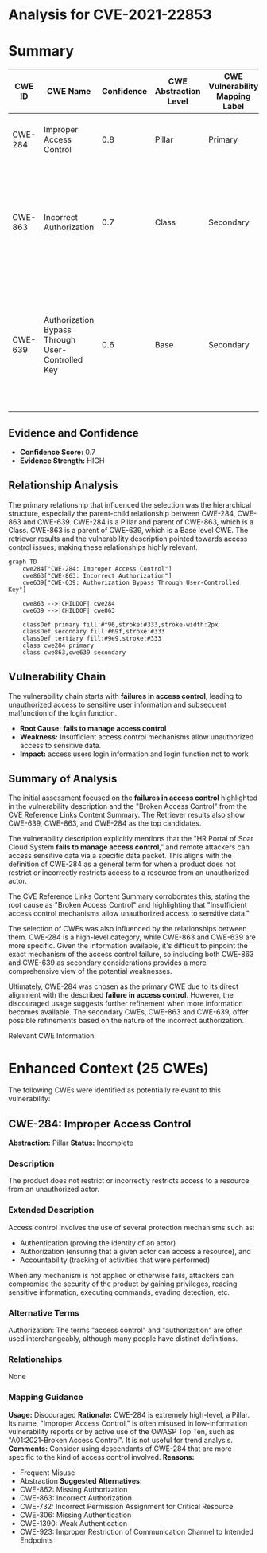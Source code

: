 # Analysis for CVE-2021-22853

# Summary
| CWE ID | CWE Name | Confidence | CWE Abstraction Level | CWE Vulnerability Mapping Label | CWE-Vulnerability Mapping Notes |
|---|---|---|---|---|---|
| CWE-284 | Improper Access Control | 0.8 | Pillar | Primary | Discouraged: CWE-284 is extremely high-level, a Pillar. |
| CWE-863 | Incorrect Authorization | 0.7 | Class | Secondary | Allowed-with-Review: This CWE entry is a Class and might have Base-level children that would be more appropriate. |
| CWE-639 | Authorization Bypass Through User-Controlled Key | 0.6 | Base | Secondary | Allowed: This CWE entry is at the Base level of abstraction, which is a preferred level of abstraction for mapping to the root causes of vulnerabilities. |

## Evidence and Confidence

*   **Confidence Score:** 0.7
*   **Evidence Strength:** HIGH

## Relationship Analysis
The primary relationship that influenced the selection was the hierarchical structure, especially the parent-child relationship between CWE-284, CWE-863 and CWE-639. CWE-284 is a Pillar and parent of CWE-863, which is a Class. CWE-863 is a parent of CWE-639, which is a Base level CWE. The retriever results and the vulnerability description pointed towards access control issues, making these relationships highly relevant.

```mermaid
graph TD
    cwe284["CWE-284: Improper Access Control"]
    cwe863["CWE-863: Incorrect Authorization"]
    cwe639["CWE-639: Authorization Bypass Through User-Controlled Key"]
    
    cwe863 -->|CHILDOF| cwe284
    cwe639 -->|CHILDOF| cwe863
    
    classDef primary fill:#f96,stroke:#333,stroke-width:2px
    classDef secondary fill:#69f,stroke:#333
    classDef tertiary fill:#9e9,stroke:#333
    class cwe284 primary
    class cwe863,cwe639 secondary
```

## Vulnerability Chain
The vulnerability chain starts with **failures in access control**, leading to unauthorized access to sensitive user information and subsequent malfunction of the login function.
  - **Root Cause:** **fails to manage access control**
  - **Weakness:** Insufficient access control mechanisms allow unauthorized access to sensitive data.
  - **Impact:** access users login information and login function not to work

## Summary of Analysis
The initial assessment focused on the **failures in access control** highlighted in the vulnerability description and the "Broken Access Control" from the CVE Reference Links Content Summary. The Retriever results also show CWE-639, CWE-863, and CWE-284 as the top candidates.

The vulnerability description explicitly mentions that the "HR Portal of Soar Cloud System **fails to manage access control**," and remote attackers can access sensitive data via a specific data packet. This aligns with the definition of CWE-284 as a general term for when a product does not restrict or incorrectly restricts access to a resource from an unauthorized actor.

The CVE Reference Links Content Summary corroborates this, stating the root cause as "Broken Access Control" and highlighting that "Insufficient access control mechanisms allow unauthorized access to sensitive data."

The selection of CWEs was also influenced by the relationships between them. CWE-284 is a high-level category, while CWE-863 and CWE-639 are more specific. Given the information available, it's difficult to pinpoint the exact mechanism of the access control failure, so including both CWE-863 and CWE-639 as secondary considerations provides a more comprehensive view of the potential weaknesses.

Ultimately, CWE-284 was chosen as the primary CWE due to its direct alignment with the described **failure in access control**. However, the discouraged usage suggests further refinement when more information becomes available. The secondary CWEs, CWE-863 and CWE-639, offer possible refinements based on the nature of the incorrect authorization.

Relevant CWE Information:

# Enhanced Context (25 CWEs)
The following CWEs were identified as potentially relevant to this vulnerability:

## CWE-284: Improper Access Control
**Abstraction:** Pillar
**Status:** Incomplete

### Description
The product does not restrict or incorrectly restricts access to a resource from an unauthorized actor.

### Extended Description
Access control involves the use of several protection mechanisms such as:
  - Authentication (proving the identity of an actor)
  - Authorization (ensuring that a given actor can access a resource), and
  - Accountability (tracking of activities that were performed)

When any mechanism is not applied or otherwise fails, attackers can compromise the security of the product by gaining privileges, reading sensitive information, executing commands, evading detection, etc.

### Alternative Terms
Authorization: The terms "access control" and "authorization" are often used interchangeably, although many people have distinct definitions.

### Relationships
None

### Mapping Guidance
**Usage:** Discouraged
**Rationale:** CWE-284 is extremely high-level, a Pillar. Its name, "Improper Access Control," is often misused in low-information vulnerability reports or by active use of the OWASP Top Ten, such as "A01:2021-Broken Access Control". It is not useful for trend analysis.
**Comments:** Consider using descendants of CWE-284 that are more specific to the kind of access control involved.
**Reasons:**
- Frequent Misuse
- Abstraction
**Suggested Alternatives:**
- CWE-862: Missing Authorization
- CWE-863: Incorrect Authorization
- CWE-732: Incorrect Permission Assignment for Critical Resource
- CWE-306: Missing Authentication
- CWE-1390: Weak Authentication
- CWE-923: Improper Restriction of Communication Channel to Intended Endpoints
